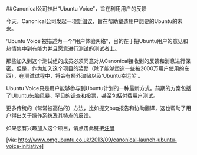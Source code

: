 ##Canonical公司推出“Ubuntu Voice”，旨在利用用户的反馈

今天，Canonical公司发起一项[新倡议](http://design.canonical.com/2013/09/join-in-ubuntuvoice-be-the-voice-of-millions-of-ubuntu-users/)，旨在帮助塑造用户想要的Ubuntu的未来。

‘Ubuntu Voice’被描述为一个“用户体验网络”，目的在于把Ubuntu用户的意见和热情集中到有能力并且愿意进行测试的测试者上。

那些加入到这个测试组的成员必须同意对从Canonical接收到的反馈和消息进行保密。但是，作为加入这个项目的奖励（除了能够塑造一些被2000万用户使用的东西），在测试过程中，将会有额外津贴以及‘Ubuntu幸运奖'。

Ubuntu Voice只是用户能够参与到Ubuntu计划的一种最新方式。前期的方案包括了[Ubuntu头脑风暴](http://www.omgubuntu.co.uk/2013/05/ubuntu-brainstorm-to-get-the-boot)、[罕见的调查和投票](http://www.omgubuntu.co.uk/2013/06/ubuntu-design-team-ask-how-do-you-use-search)，甚至包括[付费用户测试](http://www.omgubuntu.co.uk/2012/10/near-london-get-paid-to-use-ubuntu)。

更多传统的（常常被高估的）方法，比如提交bug报告和协助翻译，这也帮助了用户得出关于操作系统及其特点的反馈。

如果您有兴趣加入这个项目，请点击此链接[注册](http://www.omgubuntu.co.uk/2012/10/near-london-get-paid-to-use-ubuntu)

[via: http://www.omgubuntu.co.uk/2013/09/canonical-launch-ubuntu-voice-initiative]

